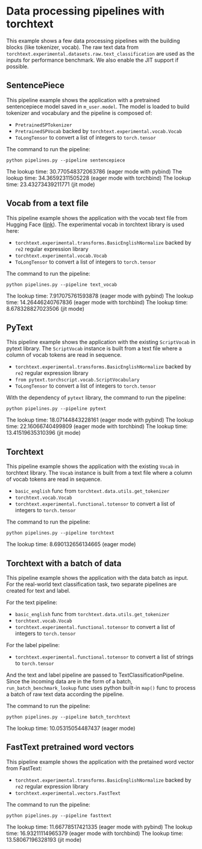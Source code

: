# Data processing pipelines with torchtext

This example shows a few data processing pipelines with the building blocks (like tokenizer, vocab). The raw text data from `torchtext.experimental.datasets.raw.text_classification` are used as the inputs for performance benchmark. We also enable the JIT support if possible.


## SentencePiece 

This pipeline example shows the application with a pretrained sentencepiece model saved in `m_user.model`. The model is loaded to build tokenizer and vocabulary and the pipeline is composed of:

* `PretrainedSPTokenizer`
* `PretrainedSPVocab` backed by `torchtext.experimental.vocab.Vocab`
* `ToLongTensor` to convert a list of integers to `torch.tensor`

The command to run the pipeline:

    python pipelines.py --pipeline sentencepiece

The lookup time: 30.770548372063786 (eager mode with pybind)
The lookup time: 34.36592311505228 (eager mode with torchbind)
The lookup time: 23.43273439211771 (jit mode)


## Vocab from a text file 

This pipeline example shows the application with the vocab text file from Hugging Face ([link](https://s3.amazonaws.com/models.huggingface.co/bert/bert-base-uncased-vocab.txt)). The experimental vocab in torchtext library is used here:

* `torchtext.experimental.transforms.BasicEnglishNormalize` backed by `re2` regular expression library
* `torchtext.experimental.vocab.Vocab`
* `ToLongTensor` to convert a list of integers to `torch.tensor`

The command to run the pipeline:

    python pipelines.py --pipeline text_vocab 

The lookup time: 7.917075761593878 (eager mode with pybind)
The lookup time: 14.26446240767836 (eager mode with torchbind)
The lookup time: 8.678328827023506 (jit mode)


## PyText 

This pipeline example shows the application with the existing `ScriptVocab` in pytext library. The `ScriptVocab` instance is built from a text file where a column of vocab tokens are read in sequence.

* `torchtext.experimental.transforms.BasicEnglishNormalize` backed by `re2` regular expression library
* `from pytext.torchscript.vocab.ScriptVocabulary`
* `ToLongTensor` to convert a list of integers to `torch.tensor`

With the dependency of `pytext` library, the command to run the pipeline:

    python pipelines.py --pipeline pytext

The lookup time: 18.07144843228161 (eager mode with pybind)
The lookup time: 22.16066740499809 (eager mode with torchbind)
The lookup time: 13.41519635310396 (jit mode)


## Torchtext

This pipeline example shows the application with the existing `Vocab` in torchtext library. The `Vocab` instance is built from a text file where a column of vocab tokens are read in sequence.

* `basic_english` func from `torchtext.data.utils.get_tokenizer`
* `torchtext.vocab.Vocab`
* `torchtext.experimental.functional.totensor` to convert a list of integers to `torch.tensor`

The command to run the pipeline:

    python pipelines.py --pipeline torchtext

The lookup time: 8.690132656134665 (eager mode)


## Torchtext with a batch of data

This pipeline example shows the application with the data batch as input. For the real-world text classification task, two separate pipelines are created for text and label.

For the text pipeline:

* `basic_english` func from `torchtext.data.utils.get_tokenizer`
* `torchtext.vocab.Vocab`
* `torchtext.experimental.functional.totensor` to convert a list of integers to `torch.tensor`

For the label pipeline:

* `torchtext.experimental.functional.totensor` to convert a list of strings to `torch.tensor`

And the text and label pipeline are passed to TextClassificationPipeline. Since the incoming data are in the form of a batch, `run_batch_benchmark_lookup` func uses python built-in `map()` func to process a batch of raw text data according the pipeline.

The command to run the pipeline:

    python pipelines.py --pipeline batch_torchtext

The lookup time: 10.05315054487437 (eager mode)


## FastText pretrained word vectors 

This pipeline example shows the application with the pretained word vector from FastText:

* `torchtext.experimental.transforms.BasicEnglishNormalize` backed by `re2` regular expression library
* `torchtext.experimental.vectors.FastText`

The command to run the pipeline:

    python pipelines.py --pipeline fasttext 

The lookup time: 11.66778517421335 (eager mode with pybind)
The lookup time: 16.93211114965379 (eager mode with torchbind)
The lookup time: 13.58067196328193 (jit mode)
